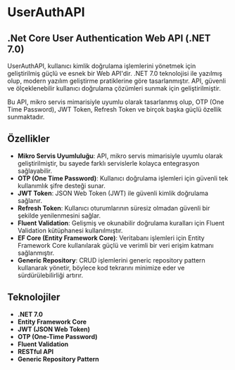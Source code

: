 # UserAuthAPI

## .Net Core User Authentication Web API (.NET 7.0)

UserAuthAPI, kullanıcı kimlik doğrulama işlemlerini yönetmek için geliştirilmiş güçlü ve esnek bir Web API'dir. .NET 7.0 teknolojisi ile yazılmış olup, modern yazılım geliştirme pratiklerine göre tasarlanmıştır. API, güvenli ve ölçeklenebilir kullanıcı doğrulama çözümleri sunmak için geliştirilmiştir.

Bu API, mikro servis mimarisiyle uyumlu olarak tasarlanmış olup, OTP (One Time Password), JWT Token, Refresh Token ve birçok başka güçlü özellik sunmaktadır.

## Özellikler

- **Mikro Servis Uyumluluğu**: API, mikro servis mimarisiyle uyumlu olarak geliştirilmiştir, bu sayede farklı servislerle kolayca entegrasyon sağlayabilir.
- **OTP (One Time Password)**: Kullanıcı doğrulama işlemleri için güvenli tek kullanımlık şifre desteği sunar.
- **JWT Token**: JSON Web Token (JWT) ile güvenli kimlik doğrulama sağlanır.
- **Refresh Token**: Kullanıcı oturumlarının süresiz olmadan güvenli bir şekilde yenilenmesini sağlar.
- **Fluent Validation**: Gelişmiş ve okunabilir doğrulama kuralları için Fluent Validation kütüphanesi kullanılmıştır.
- **EF Core (Entity Framework Core)**: Veritabanı işlemleri için Entity Framework Core kullanılarak güçlü ve verimli bir veri erişim katmanı sağlanmıştır.
- **Generic Repository**: CRUD işlemlerini generic repository pattern kullanarak yönetir, böylece kod tekrarını minimize eder ve sürdürülebilirliği artırır.

## Teknolojiler

- **.NET 7.0**
- **Entity Framework Core**
- **JWT (JSON Web Token)**
- **OTP (One-Time Password)**
- **Fluent Validation**
- **RESTful API**
- **Generic Repository Pattern**
